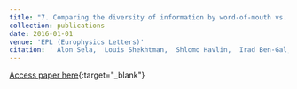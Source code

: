 ```yaml
---
title: "7. Comparing the diversity of information by word-of-mouth vs. web spread"
collection: publications
date: 2016-01-01
venue: 'EPL (Europhysics Letters)'
citation: ' Alon Sela,  Louis Shekhtman,  Shlomo Havlin,  Irad Ben-Gal, &quot;Comparing the diversity of information by word-of-mouth vs. web spread.&quot; EPL (Europhysics Letters), 2016.'
---
```

[Access paper here](https://iopscience.iop.org/article/10.1209/0295-5075/114/58003/meta){:target="_blank"}

